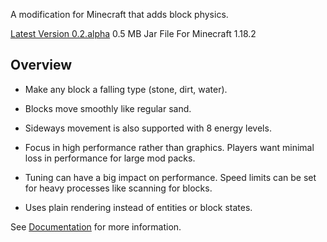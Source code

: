 A modification for Minecraft that adds block physics.

[Latest Version 0.2.alpha](https://github.com/SynchroField/Floaxial/releases/download/0.2.alpha/Floaxial-0.2.alpha.jar) 
0.5 MB Jar File
For Minecraft 1.18.2

## Overview

 - Make any block a falling type (stone, dirt, water).

 - Blocks move smoothly like regular sand.
 
 - Sideways movement is also supported with 8 energy levels.

 - Focus in high performance rather than graphics.  Players want minimal loss in performance for large mod packs.

 - Tuning can have a big impact on performance.  Speed limits can be set for heavy processes like scanning for blocks.

 - Uses plain rendering instead of entities or block states.

See [Documentation](https://github.com/SynchroField/Floaxial/wiki) for more information.
